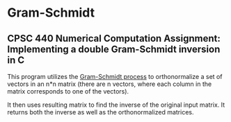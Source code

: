 # Gram-Schmidt

## CPSC 440 Numerical Computation Assignment: Implementing a double Gram-Schmidt inversion in C

This program utilizes the [Gram-Schmidt process](http://en.wikipedia.org/wiki/Gram–Schmidt_process) to 
orthonormalize a set of vectors in an n*n matrix (there are n vectors, where each column in the matrix
corresponds to one of the vectors).

It then uses resulting matrix to find the inverse of the original input matrix. It returns both the
inverse as well as the orthonormalized matrices.
